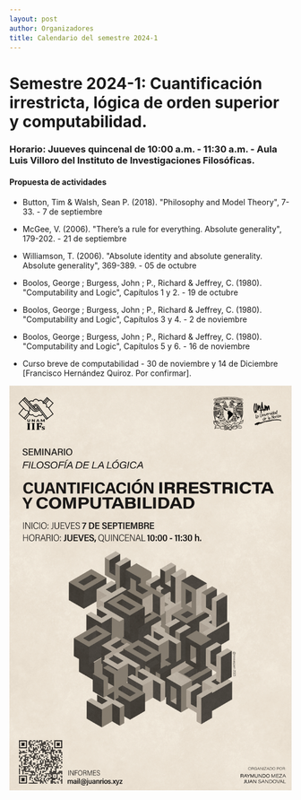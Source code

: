 ```yaml
---
layout: post
author: Organizadores
title: Calendario del semestre 2024-1
---
```


# Semestre 2024-1: Cuantificación irrestricta, lógica de orden superior y computabilidad.

### Horario: Juueves quincenal de 10:00 a.m. - 11:30 a.m. - Aula Luis Villoro del Instituto de Investigaciones Filosóficas.

#### Propuesta de actividades

* Button, Tim & Walsh, Sean P. (2018). "Philosophy and Model Theory", 7-33. - 7 de septiembre

* McGee, V. (2006). "There’s a rule for everything. Absolute generality", 179-202. - 21 de septiembre 

* Williamson, T. (2006). "Absolute identity and absolute generality. Absolute generality", 369-389. - 05 de octubre

* Boolos, George ; Burgess, John ; P., Richard & Jeffrey, C. (1980). "Computability and Logic", Capítulos 1 y 2. - 19 de octubre

* Boolos, George ; Burgess, John ; P., Richard & Jeffrey, C. (1980). "Computability and Logic", Capítulos 3 y 4. - 2 de noviembre

* Boolos, George ; Burgess, John ; P., Richard & Jeffrey, C. (1980). "Computability and Logic", Capítulos 5 y 6. - 16 de noviembre

* Curso breve de computabilidad - 30 de noviembre y 14 de Diciembre [Francisco Hernández Quiroz. Por confirmar].

![Poster del Semestre](./assets/images/PLC.png)
